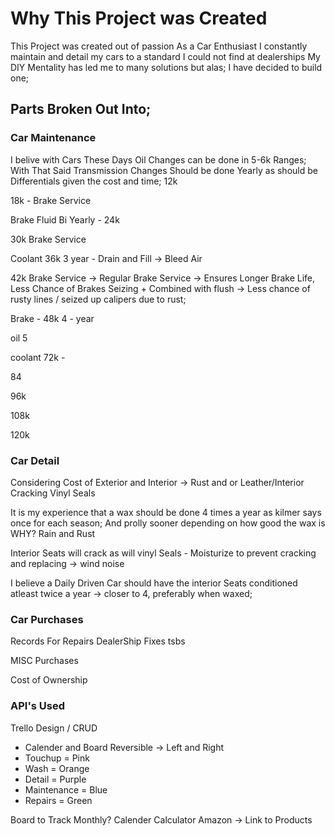 # Why This Project was Created

This Project was created out of passion
As a Car Enthusiast I constantly maintain and detail my cars to a standard I could not find at dealerships
My DIY Mentality has led me to many solutions but alas;
I have decided to build one;

## Parts Broken Out Into;

### Car Maintenance
I belive with Cars These Days Oil Changes can be done in 5-6k Ranges;
With That Said
Transmission Changes Should be done Yearly as should be Differentials given the cost and time; 12k

18k - Brake Service

Brake Fluid Bi Yearly - 24k

30k Brake Service

Coolant 36k 3 year - Drain and Fill -> Bleed Air

42k Brake Service -> Regular Brake Service -> Ensures Longer Brake Life, Less Chance of Brakes Seizing + Combined with flush -> Less chance of rusty lines / seized up calipers due to rust;

Brake - 48k 4 - year

oil 5

coolant 72k - 

84 

96k

108k

120k


### Car Detail

Considering Cost of Exterior and Interior -> 
Rust and or Leather/Interior Cracking
Vinyl Seals

It is my experience that a wax should be done 4 times a year as kilmer says once for each season;
And prolly sooner depending on how good the wax is 
WHY?  Rain and Rust

Interior Seats will crack as will vinyl
Seals - Moisturize to prevent cracking and replacing -> wind noise

I believe a Daily Driven Car should have the interior Seats conditioned atleast twice a year -> closer to 4, preferably when waxed;



### Car Purchases
Records For Repairs
DealerShip Fixes tsbs

MISC Purchases

Cost of Ownership

### API's Used

Trello Design / CRUD
- Calender and Board Reversible -> Left and Right
- Touchup = Pink
- Wash = Orange
- Detail = Purple
- Maintenance = Blue
- Repairs = Green

Board to Track Monthly?
Calender
Calculator
Amazon -> Link to Products 